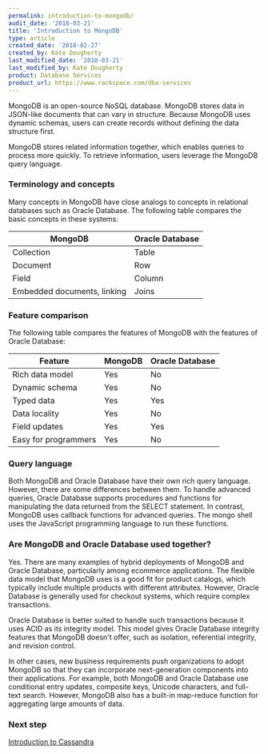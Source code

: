 ```yaml
---
permalink: introduction-to-mongodb/
audit_date: '2018-03-21'
title: 'Introduction to MongoDB'
type: article
created_date: '2018-02-27'
created_by: Kate Dougherty
last_modified_date: '2018-03-21'
last_modified_by: Kate Dougherty
product: Database Services
product_url: https://www.rackspace.com/dba-services
---
```


MongoDB is an open-source NoSQL database. MongoDB stores data in JSON-like documents that can vary in structure. Because MongoDB uses dynamic schemas, users can create records without defining the data structure first.

MongoDB stores related information together, which enables queries to process more quickly. To retrieve information, users leverage the MongoDB query language.

### Terminology and concepts

Many concepts in MongoDB have close analogs to concepts in relational databases such as Oracle Database. The following table compares the basic concepts in these systems:

| MongoDB                     | Oracle Database |
| --------------------------- | --------------- |
| Collection                  | Table           |
| Document                    | Row             |
| Field                       | Column          |
| Embedded documents, linking | Joins           |

### Feature comparison

The following table compares the features of MongoDB with the features of Oracle Database:

| Feature              | MongoDB | Oracle Database |
| -------------------- | ------- | --------------- |
| Rich data model      | Yes     | No              |
| Dynamic schema       | Yes     | No              |
| Typed data           | Yes     | Yes             |
| Data locality        | Yes     | No              |
| Field updates        | Yes     | Yes             |
| Easy for programmers | Yes     | No              |

### Query language

Both MongoDB and Oracle Database have their own rich query language. However, there are some differences between them. To handle advanced queries, Oracle Database supports procedures and functions for manipulating the data returned from the SELECT statement. In contrast, MongoDB uses callback functions for advanced queries. The mongo shell uses the JavaScript programming language to run these functions.

### Are MongoDB and Oracle Database used together?

Yes. There are many examples of hybrid deployments of MongoDB and Oracle Database, particularly among ecommerce applications. The flexible data model that MongoDB uses is a good fit for product catalogs, which typically include multiple products with different attributes. However, Oracle Database is generally used for checkout systems, which require complex transactions.

Oracle Database is better suited to handle such transactions because it uses ACID as its integrity model. This model gives Oracle Database integrity features that MongoDB doesn't offer, such as isolation, referential integrity, and revision control.

In other cases, new business requirements push organizations to adopt MongoDB so that they can incorporate next-generation components into their applications. For example, both MongoDB and Oracle Database use conditional entry updates, composite keys, Unicode characters, and full-text search. However, MongoDB also has a built-in map-reduce function for aggregating large amounts of data.

### Next step

[Introduction to Cassandra](/how-to/introduction-to-cassandra/)
